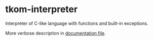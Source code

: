 # tkom-interpreter
Interpreter of C-like language with functions and built-in exceptions.

More verbose description in [documentation file](docs/final.pdf).

